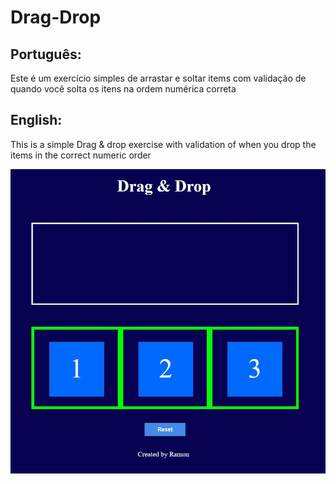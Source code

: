 # Drag-Drop

## Português:

Este é um exercício simples de arrastar e soltar items com validação de quando você solta os itens na ordem numérica correta

## English:

This is a simple Drag & drop exercise with validation of when you drop the items in the correct numeric order

![My Image](drag-drop.JPG)
